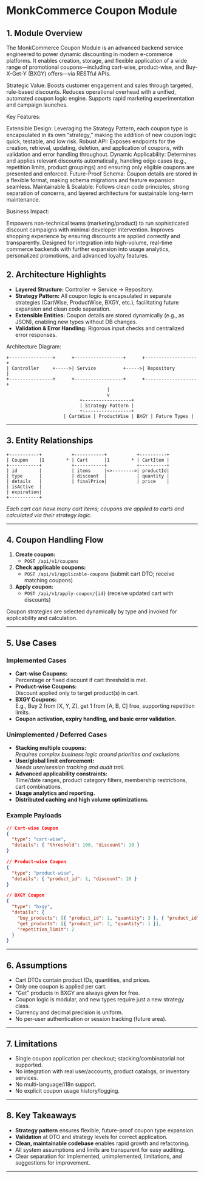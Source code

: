 
# MonkCommerce Coupon Module

## 1. Module Overview

The MonkCommerce Coupon Module is an advanced backend service engineered to power dynamic discounting in modern e-commerce platforms. It enables creation, storage, and flexible application of a wide range of promotional coupons—including cart-wise, product-wise, and Buy-X-Get-Y (BXGY) offers—via RESTful APIs.

Strategic Value:
Boosts customer engagement and sales through targeted, rule-based discounts.
Reduces operational overhead with a unified, automated coupon logic engine.
Supports rapid marketing experimentation and campaign launches.

Key Features:

Extensible Design: Leveraging the Strategy Pattern, each coupon type is encapsulated in its own “strategy,” making the addition of new coupon logic quick, testable, and low risk.
Robust API: Exposes endpoints for the creation, retrieval, updating, deletion, and application of coupons, with validation and error handling throughout.
Dynamic Applicability: Determines and applies relevant discounts automatically, handling edge cases (e.g., repetition limits, product groupings) and ensuring only eligible coupons are presented and enforced.
Future-Proof Schema: Coupon details are stored in a flexible format, making schema migrations and feature expansion seamless.
Maintainable & Scalable: Follows clean code principles, strong separation of concerns, and layered architecture for sustainable long-term maintenance.

Business Impact:

Empowers non-technical teams (marketing/product) to run sophisticated discount campaigns with minimal developer intervention.
Improves shopping experience by ensuring discounts are applied correctly and transparently.
Designed for integration into high-volume, real-time commerce backends with further expansion into usage analytics, personalized promotions, and advanced loyalty features.


## 2. Architecture Highlights

- **Layered Structure:** Controller → Service → Repository.
- **Strategy Pattern:** All coupon logic is encapsulated in separate strategies (CartWise, ProductWise, BXGY, etc.), facilitating future expansion and clean code separation.
- **Extensible Entities:** Coupon details are stored dynamically (e.g., as JSON), enabling new types without DB changes.
- **Validation & Error Handling:** Rigorous input checks and centralized error responses.

Architecture Diagram:
```
+----------------+      +------------------+      +-------------------+
| Controller     +----->| Service          +----->| Repository        |
+----------------+      +------------------+      +-------------------+
                                     |
                                     v
                           +------------------+
                           | Strategy Pattern |
                           +------------------+
                     | CartWise | ProductWise | BXGY | Future Types |
```

***

## 3. Entity Relationships

```
+-----------+           +-----------+           +----------+
| Coupon    |1        * | Cart      |1        * | CartItem |
+-----------+           +-----------+           +----------+
| id        |           | items     |<>-------->| productId|
| type      |           | discount  |           | quantity |
| details   |           | finalPrice|           | price    |
| isActive  |                                       
| expiration|  
+-----------+ 
```
*Each cart can have many cart items; coupons are applied to carts and calculated via their strategy logic.*

***

## 4. Coupon Handling Flow

1. **Create coupon:**  
   - `POST /api/v1/coupons`
2. **Check applicable coupons:**  
   - `POST /api/v1/applicable-coupons` (submit cart DTO; receive matching coupons)
3. **Apply coupon:**  
   - `POST /api/v1/apply-coupon/{id}` (receive updated cart with discounts)

Coupon strategies are selected dynamically by type and invoked for applicability and calculation.

***

## 5. Use Cases

### Implemented Cases

- **Cart-wise Coupons:**  
  Percentage or fixed discount if cart threshold is met.
- **Product-wise Coupons:**  
  Discount applied only to target product(s) in cart.
- **BXGY Coupons:**  
  E.g., Buy 2 from [X, Y, Z], get 1 from [A, B, C] free, supporting repetition limits.
- **Coupon activation, expiry handling, and basic error validation.**

### Unimplemented / Deferred Cases

- **Stacking multiple coupons:**  
  *Requires complex business logic around priorities and exclusions.*
- **User/global limit enforcement:**  
  *Needs user/session tracking and audit trail.*
- **Advanced applicability constraints:**  
  Time/date ranges, product category filters, membership restrictions, cart combinations.
- **Usage analytics and reporting.**
- **Distributed caching and high volume optimizations.**

### Example Payloads

```json
// Cart-wise Coupon
{
  "type": "cart-wise",
  "details": { "threshold": 100, "discount": 10 }
}

// Product-wise Coupon
{
  "type": "product-wise",
  "details": { "product_id": 1, "discount": 20 }
}

// BXGY Coupon
{
  "type": "bxgy",
  "details": { 
    "buy_products": [{ "product_id": 1, "quantity": 3 }, { "product_id": 2, "quantity": 3 }],
    "get_products": [{ "product_id": 3, "quantity": 1 }],
    "repetition_limit": 2
  }
}
```

***

## 6. Assumptions

- Cart DTOs contain product IDs, quantities, and prices.
- Only one coupon is applied per cart.
- "Get" products in BXGY are always given for free.
- Coupon logic is modular, and new types require just a new strategy class.
- Currency and decimal precision is uniform.
- No per-user authentication or session tracking (future area).

***

## 7. Limitations

- Single coupon application per checkout; stacking/combinatorial not supported.
- No integration with real user/accounts, product catalogs, or inventory services.
- No multi-language/i18n support.
- No explicit coupon usage history/logging.

***

## 8. Key Takeaways

- **Strategy pattern** ensures flexible, future-proof coupon type expansion.
- **Validation** at DTO and strategy levels for correct application.
- **Clean, maintainable codebase** enables rapid growth and refactoring.
- All system assumptions and limits are transparent for easy auditing.
- Clear separation for implemented, unimplemented, limitations, and suggestions for improvement.

***
